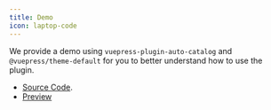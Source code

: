 ```yaml
---
title: Demo
icon: laptop-code
---
```


We provide a demo using `vuepress-plugin-auto-catalog` and `@vuepress/theme-default` for you to better understand how to use the plugin.

- [Source Code](https://github.com/vuepress-theme-hope/vuepress-theme-hope/tree/main/demo/auto-catalog/).
- [Preview](https://plugin-auto-catalog-demo.vuejs.press)
